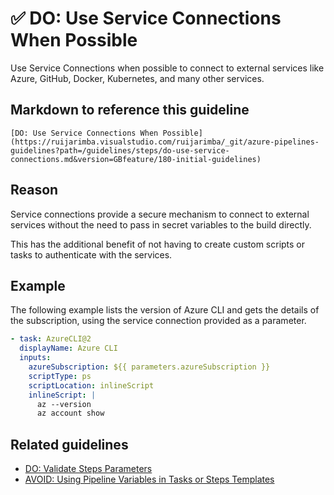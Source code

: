# ✅ DO: Use Service Connections When Possible

Use Service Connections when possible to connect to external services
like Azure, GitHub, Docker, Kubernetes, and many other services.

## Markdown to reference this guideline

```plaintext
[DO: Use Service Connections When Possible](https://ruijarimba.visualstudio.com/ruijarimba/_git/azure-pipelines-guidelines?path=/guidelines/steps/do-use-service-connections.md&version=GBfeature/180-initial-guidelines)
```

## Reason

Service connections provide a secure mechanism to connect to external services
without the need to pass in secret variables to the build directly.

This has the additional benefit of not having to create custom scripts or tasks
to authenticate with the services.

## Example

The following example lists the version of Azure CLI and gets the details of the
subscription, using the service connection provided as a parameter.

```yaml
- task: AzureCLI@2
  displayName: Azure CLI
  inputs:
    azureSubscription: ${{ parameters.azureSubscription }}
    scriptType: ps
    scriptLocation: inlineScript
    inlineScript: |
      az --version
      az account show
```

## Related guidelines

- [DO: Validate Steps Parameters](/guidelines/steps/do-validate-parameters.md)
- [AVOID: Using Pipeline Variables in Tasks or Steps Templates](/guidelines/steps/avoid-variables.md)
